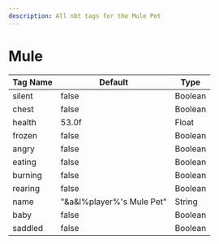 ```yaml
---
description: All nbt tags for the Mule Pet
---
```



# Mule

| Tag Name     | Default                                                            | Type                                         |
| - | - | - |
| silent | false | Boolean |
| chest | false | Boolean |
| health | 53.0f | Float |
| frozen | false | Boolean |
| angry | false | Boolean |
| eating | false | Boolean |
| burning | false | Boolean |
| rearing | false | Boolean |
| name | "&a&l%player%'s Mule Pet" | String |
| baby | false | Boolean |
| saddled | false | Boolean |
